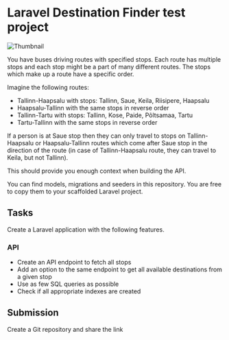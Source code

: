 # Laravel Destination Finder test project

![Thumbnail](https://repository-images.githubusercontent.com/590404206/f7017d0c-1741-4e05-b805-7123dd47be40)

You have buses driving routes with specified stops. Each route has multiple stops and each stop might be a part of many different routes. The stops which make up a route have a specific order.

Imagine the following routes:

- Tallinn-Haapsalu with stops: Tallinn, Saue, Keila, Riisipere, Haapsalu
- Haapsalu-Tallinn with the same stops in reverse order
- Tallinn-Tartu with stops: Tallinn, Kose, Paide, Põltsamaa, Tartu
- Tartu-Tallinn with the same stops in reverse order

If a person is at Saue stop then they can only travel to stops on Tallinn-Haapsalu or Haapsalu-Tallinn routes which come after Saue stop in the direction of the route (in case of Tallinn-Haapsalu route, they can travel to Keila, but not Tallinn).

This should provide you enough context when building the API.

You can find models, migrations and seeders in this repository. You are free to copy them to your scaffolded Laravel project.

## Tasks

Create a Laravel application with the following features.

### API

- Create an API endpoint to fetch all stops
- Add an option to the same endpoint to get all available destinations from a given stop
- Use as few SQL queries as possible
- Check if all appropriate indexes are created

## Submission

Create a Git repository and share the link
